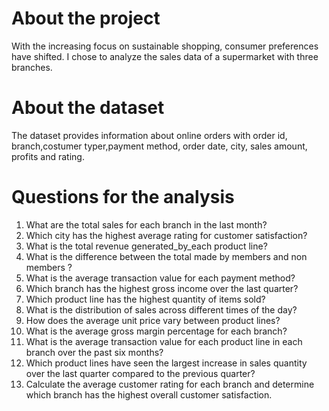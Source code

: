 # About the project
With the increasing focus on sustainable shopping, consumer preferences have shifted. I chose to analyze the sales data of a supermarket with three branches.
# About the dataset
The dataset provides information about online orders with order id, branch,costumer typer,payment method, order date, city, sales amount, profits and rating.
# Questions for the analysis
1. What are the total sales for each branch in the last month?
2. Which city has the highest average rating for customer satisfaction?
3. What is the total revenue generated_by_each product line?
4. What is the difference between the total made by members and non members ?
5. What is the average transaction value for each payment method?
6. Which branch has the highest gross income over the last quarter?
7. Which product line has the highest quantity of items sold?
8. What is the distribution of sales across different times of the day?
9. How does the average unit price vary between product lines?
10. What is the average gross margin percentage for each branch?
11. What is the average transaction value for each product line in each branch over the past six months?
12. Which product lines have seen the largest increase in sales quantity over the last quarter compared to the previous quarter?
13. Calculate the average customer rating for each branch and determine which branch has the highest overall customer satisfaction.

